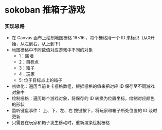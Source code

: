# sokoban 推箱子游戏
### 实现思路
* 在 Canvas 画布上绘制地图栅格 16×16 ，每个栅格用一个 ID 来标识（从0开始，从左到右，从上到下）
* 地图栅格中不同数值对应游戏中不同的对象
  * 1：围墙
  * 2：目标点        
  * 3：箱子
  * 4：玩家
  * 5: 位于目标点上的箱子
* 初始化：遍历当前关卡栅格数组，根据栅格的值来把对应 ID 保存至不同游戏对象中
* 绘制栅格：遍历每个游戏对象，将保存的 ID 转换为位置坐标，绘制对应颜色的形状
* 监听键盘事件： 上、下、左、右 按键按下，将玩家和箱子所处位置的 ID 及时更新
* 只需要在玩家和箱子发生移动时，重新渲染绘制栅格  
